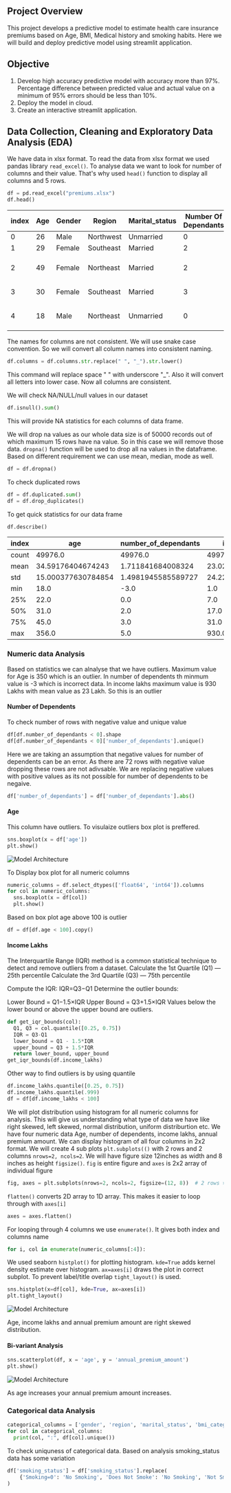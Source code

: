 ## Project Overview
This project develops a predictive model to estimate health care insurance premiums based on Age, BMI, Medical history and smoking habits. Here we will build and deploy predictive model using streamlit application.

## Objective
1. Develop high accuracy predictive model with accuracy more than 97%. Percentage difference between predicted value and actual value on a minimum of 95% errors should be less than 10%.
2. Deploy the model in cloud.
3. Create an interactive streamlit application.

## Data Collection, Cleaning and Exploratory Data Analysis (EDA)

We have data in xlsx format. To read the data from xlsx format we used pandas library `read_excel()`. To analyse data we want to look for number of columns and their value. That's why used `head()` function to display all columns and 5 rows.
```python
df = pd.read_excel("premiums.xlsx")
df.head()
```
|index|Age|Gender|Region|Marital\_status|Number Of Dependants|BMI\_Category|Smoking\_Status|Employment\_Status|Income\_Level|Income\_Lakhs|Medical History|Insurance\_Plan|Annual\_Premium\_Amount|
|---|---|---|---|---|---|---|---|---|---|---|---|---|---|
|0|26|Male|Northwest|Unmarried|0|Normal|No Smoking|Salaried|\<10L|6|Diabetes|Bronze|9053|
|1|29|Female|Southeast|Married|2|Obesity|Regular|Salaried|\<10L|6|Diabetes|Bronze|16339|
|2|49|Female|Northeast|Married|2|Normal|No Smoking|Self-Employed|10L - 25L|20|High blood pressure|Silver|18164|
|3|30|Female|Southeast|Married|3|Normal|No Smoking|Salaried|\> 40L|77|No Disease|Gold|20303|
|4|18|Male|Northeast|Unmarried|0|Overweight|Regular|Self-Employed|\> 40L|99|High blood pressure|Silver|13365|

The names for columns are not consistent. We will use snake case convention. So we will convert all column names into consistent naming. 
```python
df.columns = df.columns.str.replace(" ", "_").str.lower()
```
This command will replace space " " with underscore "_". Also it will convert all letters into lower case. Now all columns are consistent.

We will check NA/NULL/null values in our dataset
```python
df.isnull().sum()
```
This will provide NA statistics for each columns of data frame.

We will drop na values as our whole data size is of 50000 records out of which maximum 15 rows have na value. So in this case we will remove those data. ```dropna()``` function will be used to drop all na values in the dataframe. Based on different requirement we can use mean, median, mode as well.
```python
df = df.dropna()
```

To check duplicated rows 
```python
df = df.duplicated.sum()
df = df.drop_duplicates()
```
To get quick statistics for our data frame
```python
df.describe()
```
|index|age|number\_of\_dependants|income\_lakhs|annual\_premium\_amount|
|---|---|---|---|---|
|count|49976\.0|49976\.0|49976\.0|49976\.0|
|mean|34\.59176404674243|1\.711841684008324|23\.021150152072995|15766\.810188890668|
|std|15\.000377630784854|1\.4981945585589727|24\.221794329612134|8419\.995270538298|
|min|18\.0|-3\.0|1\.0|3501\.0|
|25%|22\.0|0\.0|7\.0|8607\.75|
|50%|31\.0|2\.0|17\.0|13928\.0|
|75%|45\.0|3\.0|31\.0|22273\.5|
|max|356\.0|5\.0|930\.0|43471\.0|

### Numeric data Analysis 
Based on statistics we can alnalyse that we have outliers. Maximum value for Age is 350 which is an outlier. In number of dependents th minmum value is -3 which is incorrect data. In income lakhs maximum value is 930 Lakhs with mean value as 23 Lakh. So this is an outlier

#### Number of Dependents
To check number of rows with negative value and unique value
```python
df[df.number_of_dependants < 0].shape
df[df.number_of_dependants < 0]['number_of_dependants'].unique()
```
Here we are taking an assumption that negative values for number of dependents can be an error. As there are 72 rows with negative value dropping these rows are not adivsable. We are replacing negative values with positive values as its not possible for number of dependents to be negaive.
```python
df['number_of_dependants'] = df['number_of_dependants'].abs()
```
#### Age
This column have outliers. To visulaize outliers box plot is preffered. 
```python
sns.boxplot(x = df['age'])
plt.show()
```
![Model Architecture](Images/BoxPlotAge.png)


To Display box plot for all numeric columns 
```python
numeric_columns = df.select_dtypes(['float64', 'int64']).columns
for col in numeric_columns:
  sns.boxplot(x = df[col])
  plt.show()
```
Based on box plot age above 100 is outlier
```python
df = df[df.age < 100].copy()
```
#### Income Lakhs
The Interquartile Range (IQR) method is a common statistical technique to detect and remove outliers from a dataset.
Calculate the 1st Quartile (Q1) — 25th percentile
Calculate the 3rd Quartile (Q3) — 75th percentile

Compute the IQR: IQR=Q3−Q1
Determine the outlier bounds:

Lower Bound = Q1−1.5×IQR
Upper Bound = Q3+1.5×IQR
Values below the lower bound or above the upper bound are outliers.
```python
def get_iqr_bounds(col):
  Q1, Q3 = col.quantile([0.25, 0.75])
  IQR = Q3-Q1
  lower_bound = Q1 - 1.5*IQR
  upper_bound = Q3 + 1.5*IQR
  return lower_bound, upper_bound
get_iqr_bounds(df.income_lakhs)
```
Other way to find outliers is by using quantile
```python
df.income_lakhs.quantile([0.25, 0.75])
df.income_lakhs.quantile(.999)
df = df[df.income_lakhs < 100]
```
We will plot distribution using histogram for all numeric columns for analysis. This will give us understanding what type of data we have like right skewed, left skewed, normal distribution, uniform distriburtion etc.
We have four numeric data Age, number of dependents, income lakhs, annual premium amount. We can display histogram of all four columns in 2x2 format. 
We will create 4 sub plots ```plt.subplots(()``` with 2 rows and 2 columns ```nrows=2, ncols=2```. We will have figure size 12inches as width and 8 inches as height ```figsize()```. ```fig``` is entire figure and ```axes``` is 2x2 array of individual figure
```python
fig, axes = plt.subplots(nrows=2, ncols=2, figsize=(12, 8))  # 2 rows × 2 columns
```
```flatten()``` converts 2D array to 1D array. This makes it easier to loop through with ```axes[i]```
```python
axes = axes.flatten()
```
For looping through 4 columns we use ```enumerate()```. It gives both index and columns name
```python
for i, col in enumerate(numeric_columns[:4]):
```

We used seaborn ```histplot()``` for plotting histogram. ```kde=True``` adds kernel density estimate over histogram. ```ax=axes[i]``` draws the plot in correct subplot. To prevent label/title overlap ```tight_layout()``` is used.
```python
sns.histplot(x=df[col], kde=True, ax=axes[i])
plt.tight_layout()
```
![Model Architecture](Images/histogram.png)

Age, income lakhs and annual premium amount are right skewed distribution. 

#### Bi-variant Analysis
```python
sns.scatterplot(df, x = 'age', y = 'annual_premium_amount')
plt.show()
```

![Model Architecture](Images/scatter.png)

As age increases your annual premium amount increases.

### Categorical data Analysis 

```python
categorical_columns = ['gender', 'region', 'marital_status', 'bmi_category', 'smoking_status', 'employment_status', 'income_level', 'medical_history']
for col in categorical_columns:
  print(col, ":", df[col].unique())
```
To check uniquness of categorical data. Based on analysis smoking_status data has some variation

```python
df['smoking_status'] = df['smoking_status'].replace(
    {'Smoking=0': 'No Smoking', 'Does Not Smoke': 'No Smoking', 'Not Smoking': "No Smoking"}
)
```





